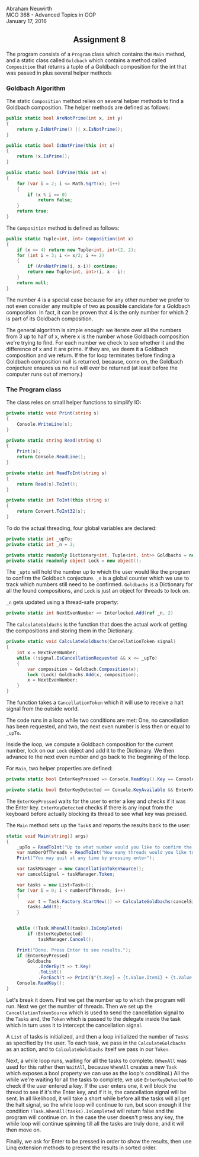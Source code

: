 Abraham Neuwirth
<br/>MCO 368 - Advanced Topics in OOP
<br/> January 17, 2016
<center><h2> Assignment 8</h2></center>


The program consists of a `Program` class which contains the `Main` method, and a static class called `Goldbach` which contains a method called `Composition` that returns a tuple of a Goldbach composition for the int that was passed in plus several helper methods
### Goldbach Algorithm
The static `Composition` method relies on several helper methods to find a Goldbach composition. The helper methods are defined as follows:

```csharp
public static bool AreNotPrime(int x, int y)
{
    return y.IsNotPrime() || x.IsNotPrime();
}

public static bool IsNotPrime(this int x)
{
    return !x.IsPrime();
}

public static bool IsPrime(this int x)
{
    for (var i = 2; i <= Math.Sqrt(x); i++)
    {
        if (x % i == 0)
            return false;
    }
    return true;
}
```

The `Composition` method is defined as follows:

```csharp
public static Tuple<int, int> Composition(int x)
{
    if (x == 4) return new Tuple<int, int>(2, 2);
    for (int i = 3; i <= x/2; i += 2)
    {
        if (AreNotPrime(i, x-i)) continue;
        return new Tuple<int, int>(i, x - i);
    }
    return null;
}
```

The number 4 is a special case because for any other number we prefer to not even consider any multiple of two as possible candidate for a Goldbach composition. In fact, it can be proven that 4 is the only number for which 2 is part of its Goldbach composition.

The general algorithm is simple enough: we iterate over all the numbers from 3 up to half of x, where x is the number whose Goldbach composition we're trying to find. For each number we check to see whether it and the difference of x and it are prime. If they are, we deem it a Goldbach composition and we return. If the for loop terminates before finding a Goldbach composition null is returned, because, come on, the Goldbach conjecture ensures us no null will ever be returned (at least before the computer runs out of memory.)


### The Program class
The class reles on small helper functions to simplify IO:

```csharp
private static void Print(string s)
{
    Console.WriteLine(s);
}

private static string Read(string s)
{
    Print(s);
    return Console.ReadLine();
}

private static int ReadToInt(string s)
{
    return Read(s).ToInt();
}

private static int ToInt(this string s)
{
    return Convert.ToInt32(s);
}
```

To do the actual threading, four global variables are declared:

```csharp
private static int _upTo;
private static int _n = 2;

private static readonly Dictionary<int, Tuple<int, int>> Goldbachs = new Dictionary<int, Tuple<int, int>>();
private static readonly object Lock = new object();
```
The `_upto` will hold the number up to which the user would like the program to confirm the Goldbach conjecture. `_n` is a global counter which we use to track which numbers still need to be confirmed. `Goldbachs` is a Dictionary for all the found compositions, and `Lock` is just an object for threads to lock on.

`_n` gets updated using a thread-safe property:

```csharp
private static int NextEvenNumber => Interlocked.Add(ref _n, 2)
```

The `CalculateGoldachs` is the function that does the actual work of getting the compositions and storing them in the Dictionary.

```csharp
private static void CalculateGoldbachs(CancellationToken signal)
{
    int x = NextEvenNumber;
    while (!signal.IsCancellationRequested && x <= _upTo)
    {
        var composition = Goldbach.Composition(x);
        lock (Lock) Goldbachs.Add(x, composition);
        x = NextEvenNumber;
    }     
}
```
The function takes a `CancellationToken` which it will use to receive a halt signal from the outside world.

The code runs in a loop while two conditions are met: One, no cancellation has been requested, and two, the next even number is less then or equal to `_upTo`.

Inside the loop, we compute a Goldbach composition for the current number, lock on our `Lock` object and add it to the Dictionary. We then advance to the next even number and go back to the beginning of the loop.

For `Main`, two helper properties are defined:

```csharp
private static bool EnterKeyPressed => Console.ReadKey().Key == ConsoleKey.Enter;

private static bool EnterKeyDetected => Console.KeyAvailable && EnterKeyPressed;
```

The `EnterKeyPressed` waits for the user to enter a key and checks if it was the Enter key. `EnterKeyDetected` checks if there is any input from the keyboard before actually blocking its thread to see what key was pressed.

The `Main` method sets up the `Task`s and reports the results back to the user:

```csharp
static void Main(string[] args)
{
    _upTo = ReadToInt("Up to what number would you like to confirm the Goldbach conjecture?");
    var numberOfThreads = ReadToInt("How many threads would you like to use?");
    Print("You may quit at any time by pressing enter");

    var taskManager = new CancellationTokenSource();
    var cancelSignal = taskManager.Token;

    var tasks = new List<Task>();
    for (var i = 0; i < numberOfThreads; i++)
    {
        var t = Task.Factory.StartNew(() => CalculateGoldbachs(cancelSignal));
        tasks.Add(t);
    }


    while (!Task.WhenAll(tasks).IsCompleted)
        if (EnterKeyDetected)
            taskManager.Cancel();

    Print("Done. Press Enter to see results.");
    if (EnterKeyPressed)
        Goldbachs
            .OrderBy(t => t.Key)
            .ToList()
            .ForEach(t => Print($"{t.Key} = {t.Value.Item1} + {t.Value.Item2}"));
    Console.ReadKey();
}
```

Let's break it down. First we get the number up to which the program will run. Next we get the number of threads. Then we set up the `CancellationTokenSource` which is used to send the cancellation signal to the `Task`s and, the `Token` which is passed to the delegate inside the task which in turn uses it to intercept the cancellation signal.

A `List` of tasks is initialized, and then a loop initialized the number of `Task`s as specified by the user. To each task, we pass in the `CalculateGoldbachs` as an action, and to `CalculateGoldbachs` itself we pass in our `Token`.

Next, a while loop runs, waiting for all the tasks to complete. (`WhenAll` was used for this rather then `WaitAll`, because `WhenAll` creates a new `Task` which exposes a bool property we can use as the loop's conditinal.) All the while we're waiting for all the tasks to complete, we use `EnterKeyDetected` to check if the user entered a key. If the user enters one, it will block the thread to see if it's the Enter key, and if it is, the cancellation signal will be sent. In all likelihood, it will take a short while before all the tasks will all get the halt signal, so the while loop will continue to run, but soon enough it the condition `!Task.WhenAll(tasks).IsCompleted` will return false and the program will continue on. In the case the user doesn't press any key, the while loop will continue spinning till all the tasks are truly done, and it will then move on.

Finally, we ask for Enter to be pressed in order to show the results, then use Linq extension methods to present the results in sorted order.
